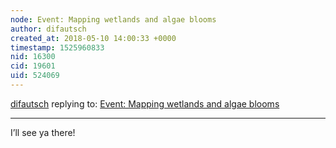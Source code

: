 ```yaml
---
node: Event: Mapping wetlands and algae blooms 
author: difautsch
created_at: 2018-05-10 14:00:33 +0000
timestamp: 1525960833
nid: 16300
cid: 19601
uid: 524069
---
```




[difautsch](../profile/difautsch) replying to: [Event: Mapping wetlands and algae blooms ](../notes/stevie/05-04-2018/event-mapping-wetlands-and-algae-blooms)

----
I’ll see ya there!